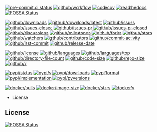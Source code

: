 [![pre-commit.ci status](https://results.pre-commit.ci/badge/github/%GITHUB_USER%/%DIR%/main.svg)](https://results.pre-commit.ci/latest/github/%GITHUB_USER%/%DIR%/main)
[![github/workflow](https://github.com/%GITHUB_USER%/%DIR%/actions/workflows/main.yml/badge.svg)](https://github.com/%GITHUB_USER%/%DIR%/actions)
[![codecov](https://codecov.io/gh/%GITHUB_USER%/%DIR%/branch/main/graph/badge.svg)](https://codecov.io/gh/%GITHUB_USER%/%DIR%)
[![readthedocs](https://shields.io/readthedocs/%DIR%)](https://%DIR%.readthedocs.io)
[![FOSSA Status](https://app.fossa.com/api/projects/git%2Bgithub.com%2F%GITHUB_USER%%2F%DIR%.svg?type=shield)](https://app.fossa.com/projects/git%2Bgithub.com%2F%GITHUB_USER%%2F%DIR%?ref=badge_shield)

[![github/downloads](https://shields.io/github/downloads/%GITHUB_USER%/%DIR%/total)](https://github.com/%GITHUB_USER%/%DIR%/releases)
[![github/downloads/latest](https://shields.io/github/downloads/%GITHUB_USER%/%DIR%/latest/total)](https://github.com/%GITHUB_USER%/%DIR%/releases/latest)
[![github/issues](https://shields.io/github/issues/%GITHUB_USER%/%DIR%)](https://github.com/%GITHUB_USER%/%DIR%/issues)
[![github/issues-closed](https://shields.io/github/issues-closed/%GITHUB_USER%/%DIR%)](https://github.com/%GITHUB_USER%/%DIR%/issues?q=is%3Aissue+is%3Aclosed)
[![github/issues-pr](https://shields.io/github/issues-pr/%GITHUB_USER%/%DIR%)](https://github.com/%GITHUB_USER%/%DIR%/pulls)
[![github/issues-pr-closed](https://shields.io/github/issues-pr-closed/%GITHUB_USER%/%DIR%)](https://github.com/%GITHUB_USER%/%DIR%/pulls?q=is%3Apr+is%3Aclosed)
[![github/discussions](https://shields.io/github/discussions/%GITHUB_USER%/%DIR%)](https://github.com/%GITHUB_USER%/%DIR%/discussions)
[![github/milestones](https://shields.io/github/milestones/all/%GITHUB_USER%/%DIR%)](https://github.com/%GITHUB_USER%/%DIR%/milestones)
[![github/forks](https://shields.io/github/forks/%GITHUB_USER%/%DIR%)](https://github.com/%GITHUB_USER%/%DIR%/network/members)
[![github/stars](https://shields.io/github/stars/%GITHUB_USER%/%DIR%)](https://github.com/%GITHUB_USER%/%DIR%/stargazers)
[![github/watchers](https://shields.io/github/watchers/%GITHUB_USER%/%DIR%)](https://github.com/%GITHUB_USER%/%DIR%/watchers)
[![github/contributors](https://shields.io/github/contributors/%GITHUB_USER%/%DIR%)](https://github.com/%GITHUB_USER%/%DIR%/graphs/contributors)
[![github/commit-activity](https://shields.io/github/commit-activity/w/%GITHUB_USER%/%DIR%)](https://github.com/%GITHUB_USER%/%DIR%/graphs/commit-activity)
[![github/last-commit](https://shields.io/github/last-commit/%GITHUB_USER%/%DIR%)](https://github.com/%GITHUB_USER%/%DIR%/commits)
[![github/release-date](https://shields.io/github/release-date/%GITHUB_USER%/%DIR%)](https://github.com/%GITHUB_USER%/%DIR%/releases/latest)

[![github/license](https://shields.io/github/license/%GITHUB_USER%/%DIR%)](https://github.com/%GITHUB_USER%/%DIR%/blob/main/LICENSE)
[![github/languages](https://shields.io/github/languages/count/%GITHUB_USER%/%DIR%)](https://github.com/%GITHUB_USER%/%DIR%)
[![github/languages/top](https://shields.io/github/languages/top/%GITHUB_USER%/%DIR%)](https://github.com/%GITHUB_USER%/%DIR%)
[![github/directory-file-count](https://shields.io/github/directory-file-count/%GITHUB_USER%/%DIR%)](https://github.com/%GITHUB_USER%/%DIR%)
[![github/code-size](https://shields.io/github/languages/code-size/%GITHUB_USER%/%DIR%)](https://github.com/%GITHUB_USER%/%DIR%)
[![github/repo-size](https://shields.io/github/repo-size/%GITHUB_USER%/%DIR%)](https://github.com/%GITHUB_USER%/%DIR%)
[![github/v](https://shields.io/github/v/release/%GITHUB_USER%/%DIR%)](https://github.com/%GITHUB_USER%/%DIR%)

[![pypi/status](https://shields.io/pypi/status/%DIR%)](https://pypi.org/project/%DIR%/#description)
[![pypi/v](https://shields.io/pypi/v/%DIR%)](https://pypi.org/project/%DIR%/#history)
[![pypi/downloads](https://shields.io/pypi/dd/%DIR%)](https://pypi.org/project/%DIR%/#files)
[![pypi/format](https://shields.io/pypi/format/%DIR%)](https://pypi.org/project/%DIR%/#files)
[![pypi/implementation](https://shields.io/pypi/implementation/%DIR%)](https://pypi.org/project/%DIR%/#files)
[![pypi/pyversions](https://shields.io/pypi/pyversions/%DIR%)](https://pypi.org/project/%DIR%/#files)

[![docker/pulls](https://img.shields.io/docker/pulls/%DOCKERHUB_USER%/%DIR%)](https://hub.docker.com/r/%DOCKERHUB_USER%/%DIR%)
[![docker/image-size](https://img.shields.io/docker/image-size/%DOCKERHUB_USER%/%DIR%)](https://hub.docker.com/r/%DOCKERHUB_USER%/%DIR%)
[![docker/stars](https://img.shields.io/docker/stars/%DOCKERHUB_USER%/%DIR%)](https://hub.docker.com/r/%DOCKERHUB_USER%/%DIR%)
[![docker/v](https://img.shields.io/docker/v/%DOCKERHUB_USER%/%DIR%)](https://hub.docker.com/r/%DOCKERHUB_USER%/%DIR%/tags)

<!-- mdformat-toc start --slug=github --no-anchors --maxlevel=6 --minlevel=2 -->

- [License](#license)

<!-- mdformat-toc end -->

## License

[![FOSSA Status](https://app.fossa.com/api/projects/git%2Bgithub.com%2F%GITHUB_USER%%2F%DIR%.svg?type=large)](https://app.fossa.com/projects/git%2Bgithub.com%2F%GITHUB_USER%%2F%DIR%?ref=badge_large)

